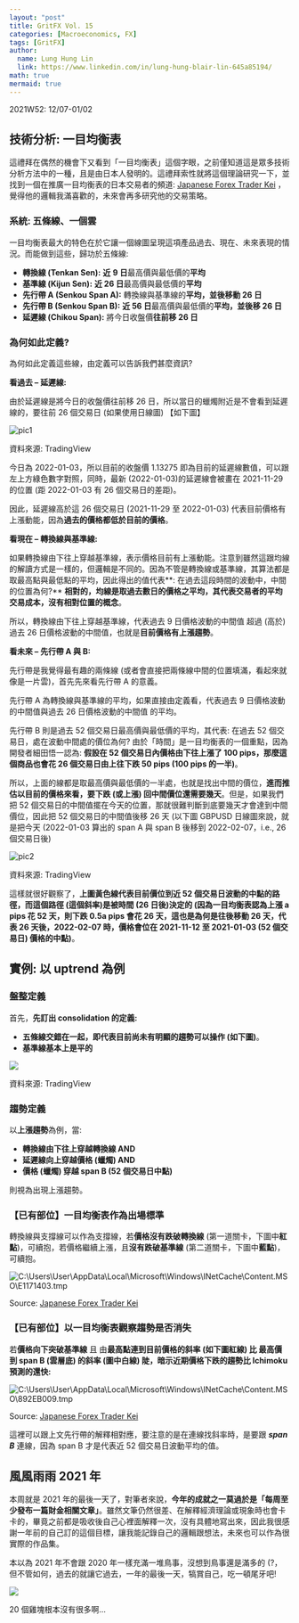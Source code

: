 ```yaml
---
layout: "post"
title: GritFX Vol. 15
categories: [Macroeconomics, FX]
tags: [GritFX]
author:
  name: Lung Hung Lin
  link: https://www.linkedin.com/in/lung-hung-blair-lin-645a85194/
math: true
mermaid: true
---
```


2021W52: 12/07-01/02

## 技術分析: 一目均衡表

這禮拜在偶然的機會下又看到「一目均衡表」這個字眼，之前僅知道這是眾多技術分析方法中的一種，且是由日本人發明的。這禮拜索性就將這個理論研究一下，並找到一個在推廣一目均衡表的日本交易者的頻道: [Japanese Forex Trader Kei](https://www.youtube.com/channel/UCfa5vWovUbQLIoT5eebT-dA) ，覺得他的邏輯我滿喜歡的，未來會再多研究他的交易策略。

### 系統: 五條線、一個雲

一目均衡表最大的特色在於它讓一個線圖呈現這項產品過去、現在、未來表現的情況。而能做到這些，歸功於五條線:

- **轉換線 (Tenkan Sen):** **近** **9 日**最高價與最低價的**平均**
- **基準線 (Kijun Sen):** **近 26 日**最高價與最低價的**平均**
- **先行帶 A (Senkou Span A):** 轉換線與基準線的**平均，並後移動 26 日**
- **先行帶 B (Senkou Span B):** **近 56 日**最高價與最低價的**平均，並後移 26 日**
- **延遲線 (Chikou Span):** 將今日收盤價**往前移 26 日**

### 為何如此定義?

為何如此定義這些線，由定義可以告訴我們甚麼資訊?

**看過去 – 延遲線:**

由於延遲線是將今日的收盤價往前移 26 日，所以當日的蠟燭附近是不會看到延遲線的，要往前 26 個交易日 (如果使用日線圖) 【如下圖】

![pic1]()

資料來源: TradingView

今日為 2022-01-03，所以目前的收盤價 1.13275 即為目前的延遲線數值，可以跟左上方綠色數字對照，同時，最新 (2022-01-03)的延遲線會被畫在 2021-11-29 的位置 (距 2022-01-03 有 26 個交易日的差距)。

因此，延遲線高於這 26 個交易日 (2021-11-29 至 2022-01-03) 代表目前價格有上漲動能，因為**過去的價格都低於目前的價格**。

**看現在 – 轉換線與基準線:**

如果轉換線由下往上穿越基準線，表示價格目前有上漲動能。注意到雖然這跟均線的解讀方式是一樣的，但邏輯是不同的。因為不管是轉換線或基準線，其算法都是取最高點與最低點的平均，因此得出的值代表**: 在過去這段時間的波動中，中間的位置為何?** **相對的，均線是取過去數日的價格之平均，其代表交易者的平均交易成本，沒有相對位置的概念**。

所以，轉換線由下往上穿越基準線，代表過去 9 日價格波動的中間值 超過 (高於) 過去 26 日價格波動的中間值，也就是**目前價格有上漲趨勢**。

**看未來 – 先行帶 A 與 B:**

先行帶是我覺得最有趣的兩條線 (或者會直接把兩條線中間的位置填滿，看起來就像是一片雲)，首先先來看先行帶 A 的意義。

先行帶 A 為轉換線與基準線的平均，如果直接由定義看，代表過去 9 日價格波動的中間值與過去 26 日價格波動的中間值 的平均。

先行帶 B 則是過去 52 個交易日最高價與最低價的平均，其代表: 在過去 52 個交易日，處在波動中間處的價位為何? 由於「時間」是一目均衡表的一個重點，因為開發者細田悟一認為: **假設在 52 個交易日內價格由下往上漲了 100 pips，那麼這個商品也會花 26 個交易日由上往下跌 50 pips (100 pips 的一半)**。

所以，上面的線都是取最高價與最低價的一半處，也就是找出中間的價位，**進而推估以目前的價格來看，要下跌 (或上漲) 回中間價位還需要幾天**。但是，如果我們把 52 個交易日的中間值擺在今天的位置，那就很難判斷到底要幾天才會達到中間價位，因此把 52 個交易日的中間值後移 26 天 (以下圖 GBPUSD 日線圖來說，就是把今天 (2022-01-03 算出的 span A 與 span B 後移到 2022-02-07，i.e., 26 個交易日後)

![pic2](I:\我的雲端硬碟\Grit_FX\2021\2021W52\9.jpg)

資料來源: TradingView

這樣就很好觀察了，**上圖黃色線代表目前價位到近 52 個交易日波動的中點的路徑，而這個路徑 (這個斜率)是被時間 (26 日後)決定的 (因為一目均衡表認為上漲 a pips 花 52 天，則下跌 0.5a pips 會花 26 天，這也是為何是往後移動 26 天，代表 26 天後，2022-02-07 時，價格會位在 2021-11-12 至 2021-01-03 (52 個交易日) 價格的中點)**。

## 實例: 以 uptrend  為例

### 盤整定義

首先，**先訂出 consolidation 的定義:** 

- **五條線交錯在一起，即代表目前尚未有明顯的趨勢可以操作 (如下圖)**。
- **基準線基本上是平的**

![](Aspose.Words.aba393d9-4550-4b04-9046-cec34652e646.003.jpeg)

資料來源: TradingView

### 趨勢定義

以**上漲趨勢**為例，當:

- **轉換線由下往上穿越轉換線 AND**
- **延遲線向上穿越價格 (蠟燭) AND**
- **價格 (蠟燭) 穿越 span B (52 個交易日中點)**

則視為出現上漲趨勢。

### 【已有部位】一目均衡表作為出場標準

轉換線與支撐線可以作為支撐線，若**價格沒有跌破轉換線** (第一道關卡，下圖中**紅點**)，可續抱，若價格繼續上漲，且**沒有跌破基準線** (第二道關卡，下圖中**藍點**)，可續抱。

![C:\Users\User\AppData\Local\Microsoft\Windows\INetCache\Content.MSO\E1171403.tmp](Aspose.Words.aba393d9-4550-4b04-9046-cec34652e646.004.png)

Source: [Japanese Forex Trader Kei](https://www.youtube.com/channel/UCfa5vWovUbQLIoT5eebT-dA)

### 【已有部位】以一目均衡表觀察趨勢是否消失 

若**價格向下突破基準線** 且 由**最高點連到目前價格的斜率 (如下圖紅線) 比 最高價到 span B (雲層底) 的斜率 (圖中白線) 陡，暗示近期價格下跌的趨勢比 Ichimoku 預測的還快:**

![C:\Users\User\AppData\Local\Microsoft\Windows\INetCache\Content.MSO\892EB009.tmp](Aspose.Words.aba393d9-4550-4b04-9046-cec34652e646.005.png)

Source: [Japanese Forex Trader Kei](https://www.youtube.com/channel/UCfa5vWovUbQLIoT5eebT-dA)

這裡可以跟上文先行帶的解釋相對應，要注意的是在連線找斜率時，是要跟 ***span B*** 連線，因為 span B 才是代表近 52 個交易日波動平均的值。

## 風風雨雨 2021 年

本周就是 2021 年的最後一天了，對筆者來說，**今年的成就之一莫過於是「每周至少發布一篇財金相關文章」**。雖然文筆仍然很差、在解釋經濟理論或現象時也會卡卡的，畢竟之前都是吸收後自己心裡面解釋一次，沒有具體地寫出來，因此我很感謝一年前的自己訂的這個目標，讓我能記錄自己的邏輯跟想法，未來也可以作為很實際的作品集。

本以為 2021 年不會跟 2020 年一樣充滿一堆鳥事，沒想到鳥事還是滿多的 (?，但不管如何，過去的就讓它過去，一年的最後一天，犒賞自己，吃一頓尾牙吧! 

![](Aspose.Words.aba393d9-4550-4b04-9046-cec34652e646.006.jpeg)

20 個雞塊根本沒有很多啊…


